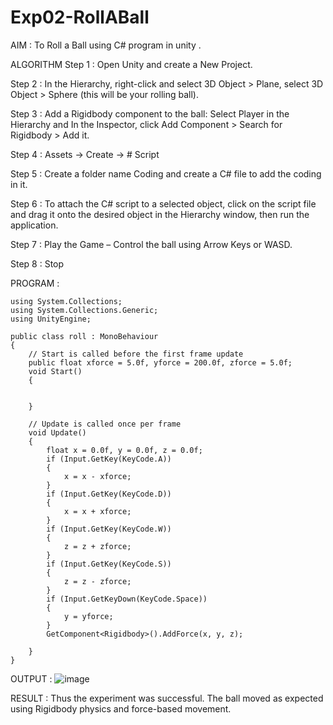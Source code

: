 # Exp02-RollABall
AIM :
To Roll a Ball using C# program in unity .

ALGORITHM
Step 1 :
Open Unity and create a New Project.

Step 2 :
In the Hierarchy, right-click and select 3D Object > Plane, select 3D Object > Sphere (this will be your rolling ball).

Step 3 :
Add a Rigidbody component to the ball: Select Player in the Hierarchy and In the Inspector, click Add Component > Search for Rigidbody > Add it.

Step 4 :
Assets -> Create -> # Script

Step 5 :
Create a folder name Coding and create a C# file to add the coding in it.

Step 6 :
To attach the C# script to a selected object, click on the script file and drag it onto the desired object in the Hierarchy window, then run the application.

Step 7 :
Play the Game – Control the ball using Arrow Keys or WASD.

Step 8 :
Stop

PROGRAM :
```
using System.Collections;
using System.Collections.Generic;
using UnityEngine;

public class roll : MonoBehaviour
{
    // Start is called before the first frame update
    public float xforce = 5.0f, yforce = 200.0f, zforce = 5.0f;
    void Start()
    {


    }

    // Update is called once per frame
    void Update()
    {
        float x = 0.0f, y = 0.0f, z = 0.0f;
        if (Input.GetKey(KeyCode.A))
        {
            x = x - xforce;
        }
        if (Input.GetKey(KeyCode.D))
        {
            x = x + xforce;
        }
        if (Input.GetKey(KeyCode.W))
        {
            z = z + zforce;
        }
        if (Input.GetKey(KeyCode.S))
        {
            z = z - zforce;
        }
        if (Input.GetKeyDown(KeyCode.Space))
        {
            y = yforce;
        }
        GetComponent<Rigidbody>().AddForce(x, y, z);

    }
}
```
OUTPUT :
![image](https://github.com/user-attachments/assets/72c243bb-a647-449f-b0bd-224599ebafe0)

RESULT :
Thus the experiment was successful. The ball moved as expected using Rigidbody physics and force-based movement.
